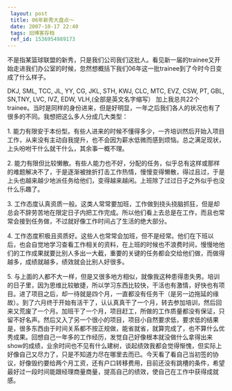 ```yaml
---
 layout: post
 title: 06年新秀大盘点～
 date: 2007-10-17 22:40
 tags: 旧博客存档
 ref_id: 1536954989173
---
```

不是指某篮球联盟的新秀，只是我们公司我们这批人。看见新一届的trainee又开始走进我们办公室的时候，忽然想概括下我们06年这一批trainee到了今时今日变成了什么样子。

DKJ, SML, TCC, JL, YY, CG, JKL, STH, KWJ, CLC, MTC, EVZ, CSW, PT, GBL, SN,TNY,
LVC, IVZ, EDW, VLH,(全部是英文名字缩写）
加上我总共22个trainee。当时是同样的身份进来，但是好明显，一年之后我们各人的状况也有了很多的不同。我想把这么多人分成几大类型：

1\.
能力有限安于本份型。有些人进来的时候不懂得多少，一齐培训然后开始入项目工作，从来没有主动自我提升，也不会因为薪水低微而感到烦恼。总之满足现状，上头吩咐干什么就干什么，其余事一概不理。

2\.
能力有限但比较懒散。有些人能力也不好，分配的任务，似乎总有这样或那样的难题解决不了，于是逐渐被挫折打击工作热情，慢慢变得懒散，得过且过，于是上头也越来越少地派任务给他们，变得越来越闲。上班除了过过日子之外似乎也没什么乐趣了。

3\.
工作态度认真资质一般。这类人常常要加班，工作做到挠头挠脑抓狂，但是却总会不辞劳苦地在限定日子内把工作完成。所以他们看上去总是在工作，而且也常常会接到任务做，不过就好像工作时间占了生活的绝大部分。

4\.
工作态度积极且资质好。这些人也常常会加班，但不是经常。他们在下班以后，也会自觉地学习查看工作相关的资料，在上班的时候也不浪费时间，慢慢地他们的工作成果就要比别人多出一大截，重要的关键的任务都会交给他们做，而做得越多，成绩就越多，绩效就会比别人好很多。

5\.
与上面的人都不大一样，但是又很多地方相似，就像我这种患得患失男。培训的日子里，因为思维比较敏捷，所以学习东西比较快，干活也有激情，好快也有项目。进了项目之后，却一待就是四个月，一直都没有任务干（是另一边拖延的缘故）。到了六月终于开始有活干了，认认真真干了一个月，转去参加培训，然后回来又荒废了一个月。加班干了一个月，项目赶工，所做的工作质量都没有保证，只留不好名声。然后又入了另一个很小的项目，项目小自然要求低，要求低的结果是，很多东西由于时间关系都不按正规做，能省就省，就算完成了，也不算什么优秀成果。回想自己一年多的工作经历，发觉自己好像根本就没做什么拿得出来show的成绩，业余时间也不见有什么建树，谈起绩效我都会觉得惭愧，但实际上好像自己又尽力了，只是不知道力尽在哪里去而已。今天看了看自己当初签的协议，好像毁约要给两个月工资，还有户口转移费用，目前还没有跳槽的条件，希望最好过一段时间能跟经理商量商量，提高自己的绩效，使自己在工作中获得成就感。


